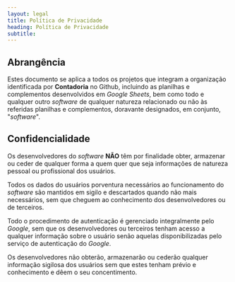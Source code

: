 ```yaml
---
layout: legal
title: Política de Privacidade
heading: Política de Privacidade
subtitle:
---
```


## Abrangência

Estes documento se aplica a todos os projetos que integram a organização identificada por **Contadoria** no Github, incluindo as planilhas e complementos desenvolvidos em *Google Sheets*, bem como todo e qualquer outro *software* de qualquer natureza relacionado ou não às referidas planilhas e complementos, doravante designados, em conjunto, "*software*".

## Confidencialidade

Os desenvolvedores do *software* **NÃO** têm por finalidade obter, armazenar ou ceder de qualquer forma a quem quer que seja informações de natureza pessoal ou profissional dos usuários.

Todos os dados do usuários porventura necessários ao funcionamento do *software* são mantidos em sigilo e descartados quando não mais necessários, sem que cheguem ao conhecimento dos desenvolvedores ou de terceiros.

Todo o procedimento de autenticação é gerenciado integralmente pelo *Google*, sem que os desenvolvedores ou terceiros tenham acesso a qualquer informação sobre o usuário senão aquelas disponibilizadas pelo serviço de autenticação do *Google*.

Os desenvolvedores não obterão, armazenarão ou cederão qualquer informação sigilosa dos usuários sem que estes tenham prévio e conhecimento e dêem o seu concentimento.

